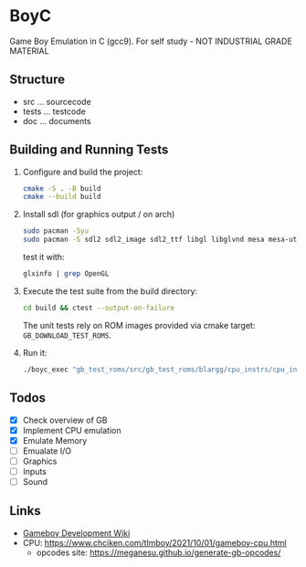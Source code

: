 # BoyC

Game Boy Emulation in C (gcc9). For self study - NOT INDUSTRIAL GRADE MATERIAL

## Structure

* src ... sourcecode
* tests ... testcode
* doc ... documents

## Building and Running Tests

1. Configure and build the project:

   ```bash
   cmake -S . -B build
   cmake --build build
   ```

2. Install sdl (for graphics output / on arch)

   ```bash
   sudo pacman -Syu
   sudo pacman -S sdl2 sdl2_image sdl2_ttf libgl libglvnd mesa mesa-utils
   ```
   test it with: 
   ```bash
   glxinfo | grep OpenGL
   ```

3. Execute the test suite from the build directory:

   ```bash
   cd build && ctest --output-on-failure
   ```

   The unit tests rely on ROM images provided via cmake target: `GB_DOWNLOAD_TEST_ROMS`.

4. Run it:
   ```bash
   ./boyc_exec "gb_test_roms/src/gb_test_roms/blargg/cpu_instrs/cpu_instrs.gb"
   ```

## Todos

* [x] Check overview of GB
* [x] Implement CPU emulation
* [x] Emulate Memory
* [ ] Emualate I/O
* [ ] Graphics
* [ ] Inputs
* [ ] Sound

## Links

* [Gameboy Development Wiki](https://gbdev.gg8.se/wiki/articles/Main_Page)
* CPU: https://www.chciken.com/tlmboy/2021/10/01/gameboy-cpu.html
   * opcodes site: https://meganesu.github.io/generate-gb-opcodes/
